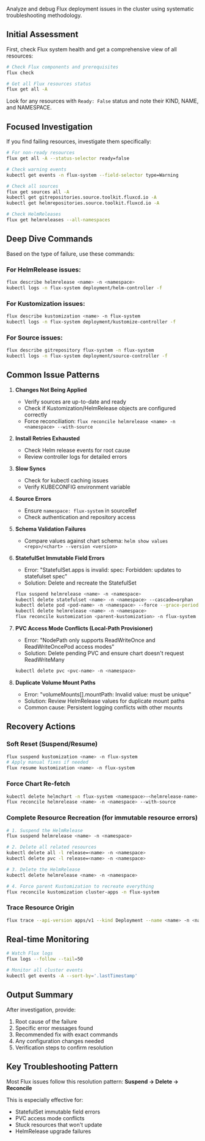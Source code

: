 Analyze and debug Flux deployment issues in the cluster using systematic troubleshooting methodology.

## Initial Assessment

First, check Flux system health and get a comprehensive view of all resources:
```bash
# Check Flux components and prerequisites
flux check

# Get all Flux resources status
flux get all -A
```

Look for any resources with `Ready: False` status and note their KIND, NAME, and NAMESPACE.

## Focused Investigation

If you find failing resources, investigate them specifically:
```bash
# For non-ready resources
flux get all -A --status-selector ready=false

# Check warning events
kubectl get events -n flux-system --field-selector type=Warning

# Check all sources
flux get sources all -A
kubectl get gitrepositories.source.toolkit.fluxcd.io -A
kubectl get helmrepositories.source.toolkit.fluxcd.io -A

# Check HelmReleases
flux get helmreleases --all-namespaces
```

## Deep Dive Commands

Based on the type of failure, use these commands:

### For HelmRelease issues:
```bash
flux describe helmrelease <name> -n <namespace>
kubectl logs -n flux-system deployment/helm-controller -f
```

### For Kustomization issues:
```bash
flux describe kustomization <name> -n flux-system
kubectl logs -n flux-system deployment/kustomize-controller -f
```

### For Source issues:
```bash
flux describe gitrepository flux-system -n flux-system
kubectl logs -n flux-system deployment/source-controller -f
```

## Common Issue Patterns

1. **Changes Not Being Applied**
   - Verify sources are up-to-date and ready
   - Check if Kustomization/HelmRelease objects are configured correctly
   - Force reconciliation: `flux reconcile helmrelease <name> -n <namespace> --with-source`

2. **Install Retries Exhausted**
   - Check Helm release events for root cause
   - Review controller logs for detailed errors

3. **Slow Syncs**
   - Check for kubectl caching issues
   - Verify KUBECONFIG environment variable

4. **Source Errors**
   - Ensure `namespace: flux-system` in sourceRef
   - Check authentication and repository access

5. **Schema Validation Failures**
   - Compare values against chart schema: `helm show values <repo>/<chart> --version <version>`

6. **StatefulSet Immutable Field Errors**
   - Error: "StatefulSet.apps is invalid: spec: Forbidden: updates to statefulset spec"
   - Solution: Delete and recreate the StatefulSet
   ```bash
   flux suspend helmrelease <name> -n <namespace>
   kubectl delete statefulset <name> -n <namespace> --cascade=orphan
   kubectl delete pod <pod-name> -n <namespace> --force --grace-period=0
   kubectl delete helmrelease <name> -n <namespace>
   flux reconcile kustomization <parent-kustomization> -n flux-system --with-source
   ```

7. **PVC Access Mode Conflicts (Local-Path Provisioner)**
   - Error: "NodePath only supports ReadWriteOnce and ReadWriteOncePod access modes"
   - Solution: Delete pending PVC and ensure chart doesn't request ReadWriteMany
   ```bash
   kubectl delete pvc <pvc-name> -n <namespace>
   ```

8. **Duplicate Volume Mount Paths**
   - Error: "volumeMounts[].mountPath: Invalid value: must be unique"
   - Solution: Review HelmRelease values for duplicate mount paths
   - Common cause: Persistent logging conflicts with other mounts

## Recovery Actions

### Soft Reset (Suspend/Resume)
```bash
flux suspend kustomization <name> -n flux-system
# Apply manual fixes if needed
flux resume kustomization <name> -n flux-system
```

### Force Chart Re-fetch
```bash
kubectl delete helmchart -n flux-system <namespace>-<helmrelease-name>
flux reconcile helmrelease <name> -n <namespace> --with-source
```

### Complete Resource Recreation (for immutable resource errors)
```bash
# 1. Suspend the HelmRelease
flux suspend helmrelease <name> -n <namespace>

# 2. Delete all related resources
kubectl delete all -l release=<name> -n <namespace>
kubectl delete pvc -l release=<name> -n <namespace>

# 3. Delete the HelmRelease
kubectl delete helmrelease <name> -n <namespace>

# 4. Force parent Kustomization to recreate everything
flux reconcile kustomization cluster-apps -n flux-system
```

### Trace Resource Origin
```bash
flux trace --api-version apps/v1 --kind Deployment --name <name> -n <namespace>
```

## Real-time Monitoring
```bash
# Watch Flux logs
flux logs --follow --tail=50

# Monitor all cluster events
kubectl get events -A --sort-by='.lastTimestamp'
```

## Output Summary

After investigation, provide:
1. Root cause of the failure
2. Specific error messages found
3. Recommended fix with exact commands
4. Any configuration changes needed
5. Verification steps to confirm resolution

## Key Troubleshooting Pattern

Most Flux issues follow this resolution pattern:
**Suspend → Delete → Reconcile**

This is especially effective for:
- StatefulSet immutable field errors
- PVC access mode conflicts
- Stuck resources that won't update
- HelmRelease upgrade failures